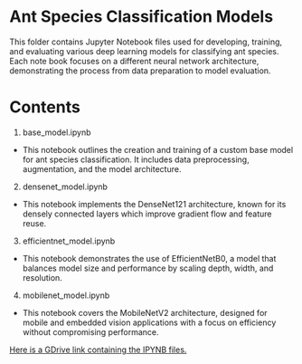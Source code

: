 # Ant Species Classification Models
This folder contains Jupyter Notebook files used for developing, training, and evaluating various deep learning models for classifying ant species. Each note book focuses on a different neural network architecture, demonstrating the process from data preparation to model evaluation.

# Contents
1. base_model.ipynb
- This notebook outlines the creation and training of a custom base model for ant species classification. It includes data preprocessing, augmentation, and the model architecture.
2. densenet_model.ipynb
- This notebook implements the DenseNet121 architecture, known for its densely connected layers which improve gradient flow and feature reuse.
3. efficientnet_model.ipynb
- This notebook demonstrates the use of EfficientNetB0, a model that balances model size and performance by scaling depth, width, and resolution.
4. mobilenet_model.ipynb
- This notebook covers the MobileNetV2 architecture, designed for mobile and embedded vision applications with a focus on efficiency without compromising performance.

[Here is a GDrive link containing the IPYNB files.](https://drive.google.com/drive/folders/1xX5i69KIXy6CGuc4G6oNyDNDEDv8dOqc?usp=sharing)
